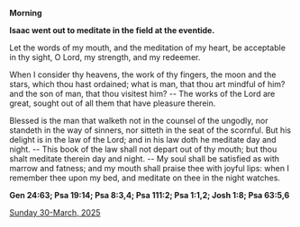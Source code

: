 **Morning**

**Isaac went out to meditate in the field at the eventide.**
 
Let the words of my mouth, and the meditation of my heart, be acceptable in thy sight, O Lord, my strength, and my redeemer.
 
When I consider thy heavens, the work of thy fingers, the moon and the stars, which thou hast ordained; what is man, that thou art mindful of him? and the son of man, that thou visitest him? -- The works of the Lord are great, sought out of all them that have pleasure therein.
 
Blessed is the man that walketh not in the counsel of the ungodly, nor standeth in the way of sinners, nor sitteth in the seat of the scornful. But his delight is in the law of the Lord; and in his law doth he meditate day and night. -- This book of the law shall not depart out of thy mouth; but thou shalt meditate therein day and night. -- My soul shall be satisfied as with marrow and fatness; and my mouth shall praise thee with joyful lips: when I remember thee upon my bed, and meditate on thee in the night watches.  

**Gen 24:63; Psa 19:14; Psa 8:3,4; Psa 111:2; Psa 1:1,2; Josh 1:8; Psa 63:5,6**

[Sunday 30-March, 2025](https://t.me/daily_light)
